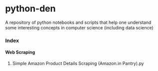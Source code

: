 # python-den
A repository of python notebooks and scripts that help one understand some interesting concepts in computer science (including data science)

### Index
#### Web Scraping
1. Simple Amazon Product Details Scraping (Amazon.in Pantry).py
